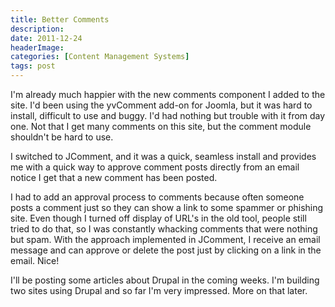 ```yaml
---
title: Better Comments
description: 
date: 2011-12-24
headerImage: 
categories: [Content Management Systems]
tags: post
---
```


I'm already much happier with the new comments component I added to the site. I'd been using the yvComment add-on for Joomla, but it was hard to install, difficult to use and buggy. I'd had nothing but trouble with it from day one. Not that I get many comments on this site, but the comment module shouldn't be hard to use.

I switched to JComment, and it was a quick, seamless install and provides me with a quick way to approve comment posts directly from an email notice I get that a new comment has been posted.

I had to add an approval process to comments because often someone posts a comment just so they can show a link to some spammer or phishing site. Even though I turned off display of URL's in the old tool, people still tried to do that, so I was constantly whacking comments that were nothing but spam. With the approach implemented in JComment, I receive an email message and can approve or delete the post just by clicking on a link in the email. Nice!

I'll be posting some articles about Drupal in the coming weeks. I'm building two sites using Drupal and so far I'm very impressed. More on that later.